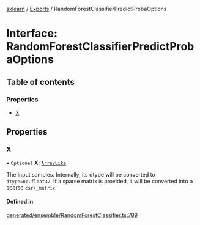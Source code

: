 [sklearn](../readme.md) / [Exports](../modules.md) / RandomForestClassifierPredictProbaOptions

# Interface: RandomForestClassifierPredictProbaOptions

## Table of contents

### Properties

- [X](RandomForestClassifierPredictProbaOptions.md#x)

## Properties

### X

• `Optional` **X**: [`ArrayLike`](../modules.md#arraylike)

The input samples. Internally, its dtype will be converted to `dtype=np.float32`. If a sparse matrix is provided, it will be converted into a sparse `csr\_matrix`.

#### Defined in

[generated/ensemble/RandomForestClassifier.ts:789](https://github.com/transitive-bullshit/scikit-learn-ts/blob/367336a/packages/sklearn/src/generated/ensemble/RandomForestClassifier.ts#L789)
